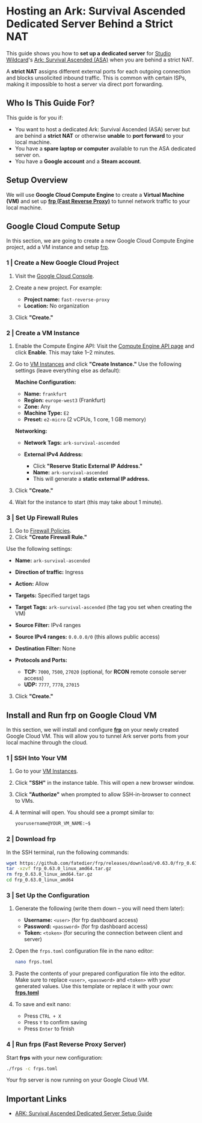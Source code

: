 # Hosting an Ark: Survival Ascended Dedicated Server Behind a Strict NAT

This guide shows you how to **set up a dedicated server** for [Studio Wildcard](https://www.studiowildcard.com/)'s [Ark: Survival Ascended (ASA)](https://store.steampowered.com/app/2399830/ARK_Survival_Ascended/) when you are behind a strict NAT.

A **strict NAT** assigns different external ports for each outgoing connection and blocks unsolicited inbound traffic. This is common with certain ISPs, making it impossible to host a server via direct port forwarding.

## Who Is This Guide For?

This guide is for you if:

- You want to host a dedicated Ark: Survival Ascended (ASA) server but are behind a **strict NAT** or otherwise **unable** to **port forward** to your local machine.
- You have a **spare laptop or computer** available to run the ASA dedicated server on.
- You have a **Google account** and a **Steam account**.

## Setup Overview

We will use **Google Cloud Compute Engine** to create a **Virtual Machine (VM)** and set up **[frp (Fast Reverse Proxy)](https://github.com/fatedier/frp)** to tunnel network traffic to your local machine.

## Google Cloud Compute Setup

In this section, we are going to create a new Google Cloud Compute Engine project, add a VM instance and setup [frp](https://github.com/fatedier/frp).

### 1 | Create a New Google Cloud Project

1. Visit the [Google Cloud Console](https://console.cloud.google.com/).

2. Create a new project. For example:

   - **Project name:** `fast-reverse-proxy`
   - **Location:** No organization

3. Click **"Create."**

### 2 | Create a VM Instance

1. Enable the Compute Engine API:
   Visit the [Compute Engine API page](https://console.cloud.google.com/marketplace/product/google/compute.googleapis.com) and click **Enable**. This may take 1–2 minutes.

2. Go to [VM Instances](https://console.cloud.google.com/compute/instances) and click **"Create Instance."** Use the following settings (leave everything else as default):

   **Machine Configuration:**

   - **Name:** `frankfurt`
   - **Region:** `europe-west3` (Frankfurt)
   - **Zone:** Any
   - **Machine Type:** `E2`
   - **Preset:** `e2-micro` (2 vCPUs, 1 core, 1 GB memory)

   **Networking:**

   - **Network Tags:** `ark-survival-ascended`
   - **External IPv4 Address:**

     - Click **"Reserve Static External IP Address."**
     - **Name:** `ark-survival-ascended`
     - This will generate a **static external IP address.**

3. Click **"Create."**

4. Wait for the instance to start (this may take about 1 minute).

### 3 | Set Up Firewall Rules

1. Go to [Firewall Policies](https://console.cloud.google.com/net-security/firewall-manager/firewall-policies/list).
2. Click **"Create Firewall Rule."**

Use the following settings:

- **Name:** `ark-survival-ascended`
- **Direction of traffic:** Ingress
- **Action:** Allow
- **Targets:** Specified target tags
- **Target Tags:** `ark-survival-ascended` (the tag you set when creating the VM)
- **Source Filter:** IPv4 ranges
- **Source IPv4 ranges:** `0.0.0.0/0` (this allows public access)
- **Destination Filter:** None
- **Protocols and Ports:**

  - **TCP:** `7000`, `7500`, `27020` (optional, for **RCON** remote console server access)
  - **UDP:** `7777`, `7778`, `27015`

3. Click **"Create."**

## Install and Run frp on Google Cloud VM

In this section, we will install and configure **[frp](https://github.com/fatedier/frp)** on your newly created Google Cloud VM.
This will allow you to tunnel Ark server ports from your local machine through the cloud.

### 1 | SSH Into Your VM

1. Go to your [VM Instances](https://console.cloud.google.com/compute/instances).
2. Click **"SSH"** in the instance table. This will open a new browser window.
3. Click **"Authorize"** when prompted to allow SSH-in-browser to connect to VMs.
4. A terminal will open. You should see a prompt similar to:

   ```bash
   yourusername@YOUR_VM_NAME:~$
   ```

### 2 | Download frp

In the SSH terminal, run the following commands:

```bash
wget https://github.com/fatedier/frp/releases/download/v0.63.0/frp_0.63.0_linux_amd64.tar.gz
tar -xzvf frp_0.63.0_linux_amd64.tar.gz
rm frp_0.63.0_linux_amd64.tar.gz
cd frp_0.63.0_linux_amd64
```

### 3 | Set Up the Configuration

1. Generate the following (write them down – you will need them later):

   - **Username:** `<user>` (for frp dashboard access)
   - **Password:** `<password>` (for frp dashboard access)
   - **Token:** `<token>` (for securing the connection between client and server)

2. Open the `frps.toml` configuration file in the nano editor:

   ```bash
   nano frps.toml
   ```

3. Paste the contents of your prepared configuration file into the editor. Make sure to replace `<user>`, `<password>` and `<token>` with your generated values.
   Use this template or replace it with your own:
   **[frps.toml](https://github.com/dreamfarer/asa-server/blob/main/frps.toml)**

4. To save and exit nano:

   - Press `CTRL + X`
   - Press `Y` to confirm saving
   - Press `Enter` to finish

### 4 | Run frps (Fast Reverse Proxy Server)

Start **frps** with your new configuration:

```bash
./frps -c frps.toml
```

Your frp server is now running on your Google Cloud VM.

## Important Links

- [ARK: Survival Ascended Dedicated Server Setup Guide](https://ark.wiki.gg/wiki/Dedicated_server_setup)
